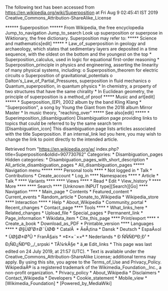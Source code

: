 The following text has been accessed from https://en.wikipedia.org/wiki/Superposition at Fri Aug 9 02:45:41 IST 2019
Creative_Commons_Attribution-ShareAlike_License




















****** Superposition ******
From Wikipedia, the free encyclopedia
Jump_to_navigation Jump_to_search
 Look up superposition or superpose in Wiktionary, the free dictionary.
Superposition may refer to:
***** Science and mathematics[edit] *****
    * Law_of_superposition in geology and archaeology, which states that
      sedimentary layers are deposited in a time sequence, with the oldest on
      the bottom and the youngest on the top
    * Superposition_calculus, used in logic for equational first-order
      reasoning
    * Superposition_principle in physics and engineering, asserting the
      linearity of many physical systems, including:
          o Superposition_theorem for electric circuits
          o Superposition of gravitational_potentials
          o Dalton's_Law_of_Partial_Pressures, superposition in fluid mechanics
          o Quantum_superposition, in quantum physics
    * In chemistry, a property of two structures that have the same chirality
    * In Euclidean geometry, the principle of superposition is a method_of
      proof
***** Music and art[edit] *****
    * Superposition_(EP), 2002 album by the band Kling Klang
    * "Superposition", a song by Young the Giant from the 2018 album Mirror
      Master
    * In music theory, "reaching_over"
***** See also[edit] *****
    * Superimposition_(disambiguation)
                      Disambiguation page providing links to topics that could
                      be referred to by the same search term
[Disambiguation_icon] This disambiguation page lists articles associated with
                      the title Superposition.
                      If an internal_link led you here, you may wish to change
                      the link to point directly to the intended article.

Retrieved from "https://en.wikipedia.org/w/
index.php?title=Superposition&oldid=907730762"
Categories:
    * Disambiguation_pages
Hidden categories:
    * Disambiguation_pages_with_short_description
    * All_article_disambiguation_pages
    * All_disambiguation_pages
***** Navigation menu *****
**** Personal tools ****
    * Not logged in
    * Talk
    * Contributions
    * Create_account
    * Log_in
**** Namespaces ****
    * Article
    * Talk
⁰
**** Variants ****
**** Views ****
    * Read
    * Edit
    * View_history
⁰
**** More ****
**** Search ****
[Unknown INPUT type][Search][Go]
**** Navigation ****
    * Main_page
    * Contents
    * Featured_content
    * Current_events
    * Random_article
    * Donate_to_Wikipedia
    * Wikipedia_store
**** Interaction ****
    * Help
    * About_Wikipedia
    * Community_portal
    * Recent_changes
    * Contact_page
**** Tools ****
    * What_links_here
    * Related_changes
    * Upload_file
    * Special_pages
    * Permanent_link
    * Page_information
    * Wikidata_item
    * Cite_this_page
**** Print/export ****
    * Create_a_book
    * Download_as_PDF
    * Printable_version
**** Languages ****
    * Ø§ÙØ¹Ø±Ø¨ÙØ©
    * CatalÃ 
    * ÄeÅ¡tina
    * Dansk
    * Deutsch
    * EspaÃ±ol
    * ÙØ§Ø±Ø³Û
    * FranÃ§ais
    * ×¢××¨××ª
    * Nederlands
    * Ð ÑÑÑÐºÐ¸Ð¹
    * Ð¡ÑÐ¿ÑÐºÐ¸_/_srpski
    * TÃ¼rkÃ§e
    * ä¸­æ
Edit_links
    * This page was last edited on 24 July 2019, at 21:57 (UTC).
    * Text is available under the Creative_Commons_Attribution-ShareAlike
      License; additional terms may apply. By using this site, you agree to the
      Terms_of_Use and Privacy_Policy. WikipediaÂ® is a registered trademark of
      the Wikimedia_Foundation,_Inc., a non-profit organization.
    * Privacy_policy
    * About_Wikipedia
    * Disclaimers
    * Contact_Wikipedia
    * Developers
    * Cookie_statement
    * Mobile_view
    * [Wikimedia_Foundation]
    * [Powered_by_MediaWiki]
